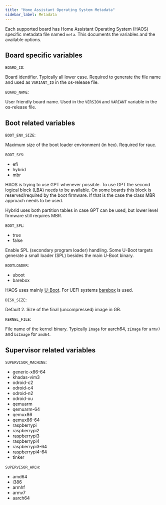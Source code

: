 ```yaml
---
title: "Home Assistant Operating System Metadata"
sidebar_label: Metadata
---
```


Each supported board has Home Assistant Operating System (HAOS) specific metadata file named `meta`. This documents the variables and the available options.

## Board specific variables

`BOARD_ID`:

Board identifier. Typically all lower case. Required to generate the file name and used as `VARIANT_ID` in the os-release file.

`BOARD_NAME`:

User friendly board name. Used in the `VERSION` and `VARIANT` variable in the os-release file.

## Boot related variables

`BOOT_ENV_SIZE`:

Maximum size of the boot loader environment (in hex). Required for rauc.

`BOOT_SYS`:

- efi
- hybrid
- mbr

HAOS is trying to use GPT whenever possible. To use GPT the second logical block (LBA) needs to be available. On some boards this block is reserved/required by the boot firmware. If that is the case the class MBR approach needs to be used.

Hybrid uses both partition tables in case GPT can be used, but lower level firmware still requires MBR.

`BOOT_SPL`:

- true
- false

Enable SPL (secondary program loader) handling. Some U-Boot targets generate a small loader (SPL) besides the main U-Boot binary.

`BOOTLOADER`:

- uboot
- barebox

HAOS uses mainly [U-Boot](https://www.denx.de/wiki/U-Boot). For UEFI systems [barebox](https://barebox.org/) is used.

`DISK_SIZE`:

Default 2. Size of the final (uncompressed) image in GB.

`KERNEL_FILE`:

File name of the kernel binary. Typically `Image` for aarch64, `zImage` for `armv7` and `bzImage` for `amd64`.

## Supervisor related variables

`SUPERVISOR_MACHINE`:

- generic-x86-64
- khadas-vim3
- odroid-c2
- odroid-c4
- odroid-n2
- odroid-xu
- qemuarm
- qemuarm-64
- qemux86
- qemux86-64
- raspberrypi
- raspberrypi2
- raspberrypi3
- raspberrypi4
- raspberrypi3-64
- raspberrypi4-64
- tinker

`SUPERVISOR_ARCH`:

- amd64
- i386
- armhf
- armv7
- aarch64

